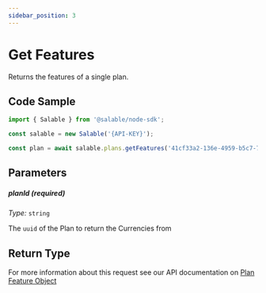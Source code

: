 ```yaml
---
sidebar_position: 3
---
```


# Get Features

Returns the features of a single plan.

## Code Sample

```typescript
import { Salable } from '@salable/node-sdk';

const salable = new Salable('{API-KEY}');

const plan = await salable.plans.getFeatures('41cf33a2-136e-4959-b5c7-73889ab94eff');
```

## Parameters

##### planId (_required_)

_Type:_ `string`

The `uuid` of the Plan to return the Currencies from

## Return Type

For more information about this request see our API documentation on [Plan Feature Object](https://docs.salable.app/api#tag/Plans/operation/getPlanFeatures)
